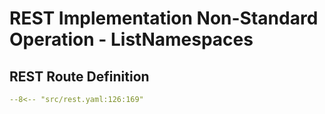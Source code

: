 # REST Implementation Non-Standard Operation - ListNamespaces

## REST Route Definition

```yaml
--8<-- "src/rest.yaml:126:169"
```